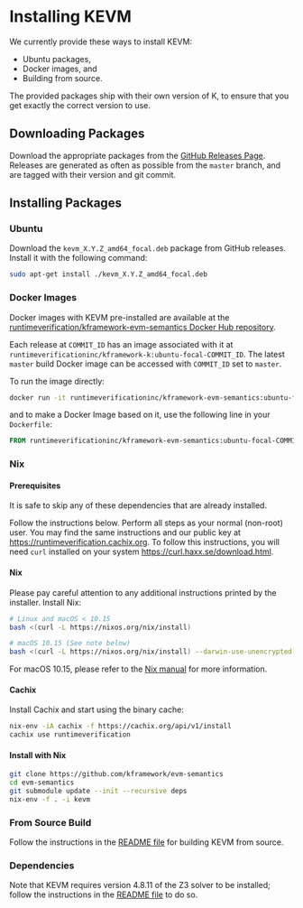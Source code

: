 Installing KEVM
===============

We currently provide these ways to install KEVM:

-   Ubuntu packages,
-   Docker images, and
-   Building from source.

The provided packages ship with their own version of K, to ensure that you get exactly the correct version to use.

Downloading Packages
--------------------

Download the appropriate packages from the [GitHub Releases Page](https://github.com/kframework/evm-semantics/releases).
Releases are generated as often as possible from the `master` branch, and are tagged with their version and git commit.

Installing Packages
-------------------

### Ubuntu

Download the `kevm_X.Y.Z_amd64_focal.deb` package from GitHub releases.
Install it with the following command:

```sh
sudo apt-get install ./kevm_X.Y.Z_amd64_focal.deb
```

### Docker Images

Docker images with KEVM pre-installed are available at the [runtimeverification/kframework-evm-semantics Docker Hub repository](https://hub.docker.com/repository/docker/runtimeverificationinc/kframework-evm-semantics).

Each release at `COMMIT_ID` has an image associated with it at `runtimeverificationinc/kframework-k:ubuntu-focal-COMMIT_ID`.
The latest `master` build Docker image can be accessed with `COMMIT_ID` set to `master`.

To run the image directly:

```sh
docker run -it runtimeverificationinc/kframework-evm-semantics:ubuntu-focal-COMMIT_ID
```

and to make a Docker Image based on it, use the following line in your `Dockerfile`:

```Dockerfile
FROM runtimeverificationinc/kframework-evm-semantics:ubuntu-focal-COMMIT_ID
```

### Nix

#### Prerequisites

It is safe to skip any of these dependencies that are already installed.

Follow the instructions below.
Perform all steps as your normal (non-root) user.
You may find the same instructions and our public key at <https://runtimeverification.cachix.org>.
To follow this instructions, you will need `curl` installed on your system <https://curl.haxx.se/download.html>.

#### Nix

Please pay careful attention to any additional instructions printed by the installer.
Install Nix:

```.sh
# Linux and macOS < 10.15
bash <(curl -L https://nixos.org/nix/install)

# macOS 10.15 (See note below)
bash <(curl -L https://nixos.org/nix/install) --darwin-use-unencrypted-nix-store-volume
```

For macOS 10.15, please refer to the [Nix manual](https://nixos.org/manual/nix/stable/#sect-macos-installation) for more information.

#### Cachix

Install Cachix and start using the binary cache:

```.sh
nix-env -iA cachix -f https://cachix.org/api/v1/install
cachix use runtimeverification
```

#### Install with Nix

```.sh
git clone https://github.com/kframework/evm-semantics
cd evm-semantics
git submodule update --init --recursive deps
nix-env -f . -i kevm
```

### From Source Build

Follow the instructions in the [README file](https://github.com/kframework/evm-semantics) for building KEVM from source.

### Dependencies

Note that KEVM requires version 4.8.11 of the Z3 solver to be installed; follow
the instructions in the [README
file](https://github.com/kframework/evm-semantics) to do so.

